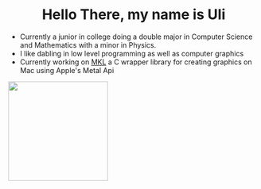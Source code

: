 <h1 align="center"> Hello There, my name is Uli </h1>

- Currently a junior in college doing a double major in Computer Science and Mathematics with a minor in Physics.
- I like dabling in low level programming as well as computer graphics
- Currently working on <a href="https://github.com/UlizesR/">MKL</a> a C wrapper library for creating graphics on Mac using Apple's Metal Api

<a href="https://github.com/MKL/">
      <img height=200 align="center" src="https://github-readme-stats.vercel.app/api/top-langs?username=Ulizesr&layout=compact&langs_count=8&card_width=320&hide_border=true&theme=transparent" />
</a>
